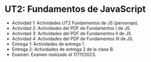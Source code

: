 # UT2: Fundamentos de JavaScript
- Actividad 1: Actividades UT2 Fundamentos de JS (personaje).
- Actividad 2: Actividades del PDF de Fundamentos I de JS.
- Actividad 3: Actividades del PDF de Fundamentos II de JS.
- Actividad 4: Actividades del PDF de Fundamentos III de JS.
- Entrega 1: Actividades de entrega 1.
- Entrega 2: Actividades de entrega 2 de la clase B.
- Examen: Examen realizado el 17/11/2023.